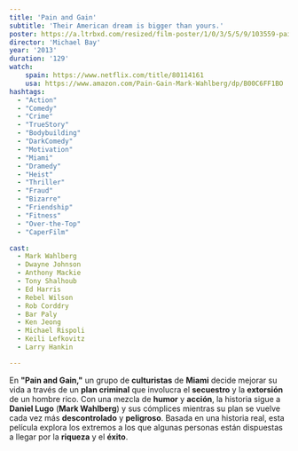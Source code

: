 ```yaml
---
title: 'Pain and Gain'
subtitle: 'Their American dream is bigger than yours.'
poster: https://a.ltrbxd.com/resized/film-poster/1/0/3/5/5/9/103559-pain-gain-0-1000-0-1500-crop.jpg?v=42abef38e7
director: 'Michael Bay'
year: '2013'
duration: '129'
watch:
    spain: https://www.netflix.com/title/80114161
    usa: https://www.amazon.com/Pain-Gain-Mark-Wahlberg/dp/B00C6FF1BO
hashtags:
  - "Action"
  - "Comedy"
  - "Crime"
  - "TrueStory"
  - "Bodybuilding"
  - "DarkComedy"
  - "Motivation"
  - "Miami"
  - "Dramedy"
  - "Heist"
  - "Thriller"
  - "Fraud"
  - "Bizarre"
  - "Friendship"
  - "Fitness"
  - "Over-the-Top"
  - "CaperFilm"

cast:
  - Mark Wahlberg
  - Dwayne Johnson
  - Anthony Mackie
  - Tony Shalhoub
  - Ed Harris
  - Rebel Wilson
  - Rob Corddry
  - Bar Paly
  - Ken Jeong
  - Michael Rispoli
  - Keili Lefkovitz
  - Larry Hankin

---
```


En **"Pain and Gain,"** un grupo de **culturistas** de **Miami** decide mejorar su vida a través de un **plan criminal** que involucra el **secuestro** y la **extorsión** de un hombre rico. Con una mezcla de **humor** y **acción**, la historia sigue a **Daniel Lugo** (**Mark Wahlberg**) y sus cómplices mientras su plan se vuelve cada vez más **descontrolado** y **peligroso**. Basada en una historia real, esta película explora los extremos a los que algunas personas están dispuestas a llegar por la **riqueza** y el **éxito**.
